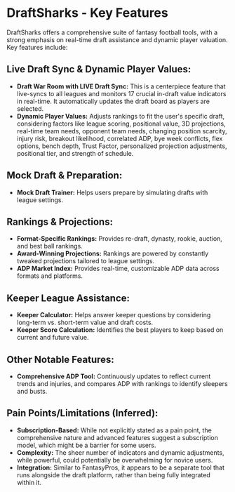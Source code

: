 
# DraftSharks - Key Features

DraftSharks offers a comprehensive suite of fantasy football tools, with a strong emphasis on real-time draft assistance and dynamic player valuation. Key features include:

## Live Draft Sync & Dynamic Player Values:
- **Draft War Room with LIVE Draft Sync:** This is a centerpiece feature that live-syncs to all leagues and monitors 17 crucial in-draft value indicators in real-time. It automatically updates the draft board as players are selected.
- **Dynamic Player Values:** Adjusts rankings to fit the user's specific draft, considering factors like league scoring, positional value, 3D projections, real-time team needs, opponent team needs, changing position scarcity, injury risk, breakout likelihood, correlated ADP, bye week conflicts, flex options, bench depth, Trust Factor, personalized projection adjustments, positional tier, and strength of schedule.

## Mock Draft & Preparation:
- **Mock Draft Trainer:** Helps users prepare by simulating drafts with league settings.

## Rankings & Projections:
- **Format-Specific Rankings:** Provides re-draft, dynasty, rookie, auction, and best ball rankings.
- **Award-Winning Projections:** Rankings are powered by constantly tweaked projections tailored to league settings.
- **ADP Market Index:** Provides real-time, customizable ADP data across formats and platforms.

## Keeper League Assistance:
- **Keeper Calculator:** Helps answer keeper questions by considering long-term vs. short-term value and draft costs.
- **Keeper Score Calculation:** Identifies the best players to keep based on current and future value.

## Other Notable Features:
- **Comprehensive ADP Tool:** Continuously updates to reflect current trends and injuries, and compares ADP with rankings to identify sleepers and busts.

## Pain Points/Limitations (Inferred):
- **Subscription-Based:** While not explicitly stated as a pain point, the comprehensive nature and advanced features suggest a subscription model, which might be a barrier for some users.
- **Complexity:** The sheer number of indicators and dynamic adjustments, while powerful, could potentially be overwhelming for novice users.
- **Integration:** Similar to FantasyPros, it appears to be a separate tool that runs alongside the draft platform, rather than being fully integrated within it.



